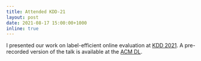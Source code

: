 ```yaml
---
title: Attended KDD-21
layout: post
date: 2021-08-17 15:00:00+1000
inline: true
---
```


I presented our work on label-efficient online evaluation at [KDD 2021](https://kdd.org/kdd2021/). 
A pre-recorded version of the talk is available at the [ACM DL](https://dl.acm.org/doi/10.1145/3447548.3467435#video_stream_uuid%3Aeff6337b-7642-4147-a135-8d0dac98bbce).